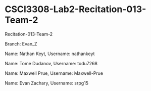 # CSCI3308-Lab2-Recitation-013-Team-2

Recitation-013-Team-2

Branch: Evan_Z

Name: Nathan Keyt, Username: nathankeyt

Name: Tome Dudanov, Username: todu7268 

Name: Maxwell Prue, Username: Maxwell-Prue

Name: Evan Zachary, Username: srpg15
